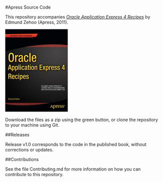 #Apress Source Code

This repository accompanies [*Oracle Application Express 4 Recipes*](http://www.apress.com/9781430235064) by Edmund Zehoo (Apress, 2011).

![Cover image](9781430235064.jpg)

Download the files as a zip using the green button, or clone the repository to your machine using Git.

##Releases

Release v1.0 corresponds to the code in the published book, without corrections or updates.

##Contributions

See the file Contributing.md for more information on how you can contribute to this repository.
